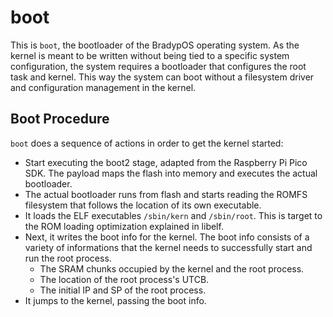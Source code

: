 # boot

This is `boot`, the bootloader of the BradypOS operating system.
As the kernel is meant to be written without being tied to a specific
system configuration, the system requires a bootloader that configures
the root task and kernel.
This way the system can boot without a filesystem driver and
configuration management in the kernel.

## Boot Procedure

`boot` does a sequence of actions in order to get the kernel started:
- Start executing the boot2 stage, adapted from the Raspberry Pi Pico
  SDK. The payload maps the flash into memory and executes the actual
  bootloader.
- The actual bootloader runs from flash and starts reading the ROMFS
  filesystem that follows the location of its own executable.
- It loads the ELF executables `/sbin/kern` and `/sbin/root`.
  This is target to the ROM loading optimization explained in libelf.
- Next, it writes the boot info for the kernel.
  The boot info consists of a variety of informations that the kernel
  needs to successfully start and run the root process.
  - The SRAM chunks occupied by the kernel and the root process.
  - The location of the root process's UTCB.
  - The initial IP and SP of the root process.
- It jumps to the kernel, passing the boot info.
